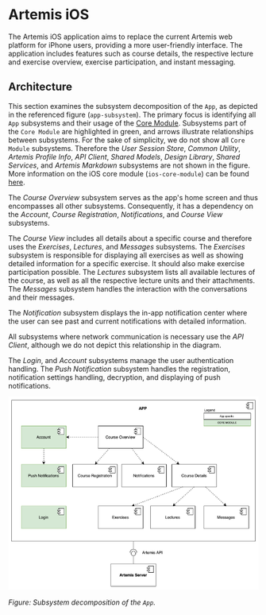 # Artemis iOS

The Artemis iOS application aims to replace the current Artemis web platform for iPhone users, providing a more user-friendly interface.
The application includes features such as course details, the respective lecture and exercise overview, exercise participation, and instant messaging. 

## Architecture

This section examines the subsystem decomposition of the `App`, as depicted in the referenced figure (`app-subsystem`).
The primary focus is identifying all `App` subsystems and their usage of the [Core Module](https://github.com/ls1intum/artemis-ios-core-modules/blob/main/README.md).
Subsystems part of the `Core Module` are highlighted in green, and arrows illustrate relationships between subsystems.
For the sake of simplicity, we do not show all `Core Module` subsystems.
Therefore the *User Session Store*, *Common Utility*, *Artemis Profile Info*, *API Client*, *Shared Models*, *Design Library*, *Shared Services*, and *Artemis Markdown* subsystems are not shown in the figure.
More information on the iOS core module (`ios-core-module`) can be found [here](https://github.com/ls1intum/artemis-ios-core-modules/blob/main/README.md).

The *Course Overview* subsystem serves as the app's home screen and thus encompasses all other subsystems.
Consequently, it has a dependency on the *Account*, *Course Registration*, *Notifications*, and *Course View* subsystems.

The *Course View* includes all details about a specific course and therefore uses the *Exercises*, *Lectures*, and *Messages* subsystems.
The *Exercises* subsystem is responsible for displaying all exercises as well as showing detailed information for a specific exercise.
It should also make exercise participation possible.
The *Lectures* subsystem lists all available lectures of the course, as well as all the respective lecture units and their attachments.
The *Messages* subsystem handles the interaction with the conversations and their messages.

The *Notification* subsystem displays the in-app notification center where the user can see past and current notifications with detailed information.

All subsystems where network communication is necessary use the *API Client*, although we do not depict this relationship in the diagram.

The *Login*, and *Account* subsystems manage the user authentication handling.
The *Push Notification* subsystem handles the registration, notification settings handling, decryption, and displaying of push notifications.

![Subsystem decomposition of the App](docu/APP-subsystem.png)

*Figure: Subsystem decomposition of the `App`.*
